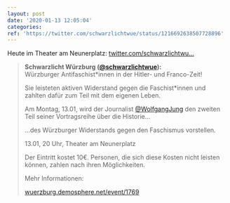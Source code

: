 ```yaml
---
layout: post
date: '2020-01-13 12:05:04'
categories: 
ref: 'https://twitter.com/schwarzlichtwue/status/1216692638507728896'
---
```

Heute im Theater am Neunerplatz: [twitter.com/schwarzlichtwu…](https://twitter.com/schwarzlichtwue/status/1215015099804467200)
> <b>Schwarzlicht Würzburg ([@schwarzlichtwue](https://twitter.com/schwarzlichtwue)):</b>  
>Würzburger Antifaschist\*innen in der Hitler- und Franco-Zeit!  
>  
>Sie leisteten aktiven Widerstand gegen die Faschist\*innen und zahlten dafür zum Teil mit dem eigenen Leben.  
>  
>  
>  
>Am Montag, 13.01, wird der Journalist [@WolfgangJung](https://twitter.com/WolfgangJung) den zweiten Teil seiner Vortragsreihe über die Historie…  
>  
>…des Würzburger Widerstands gegen den Faschismus vorstellen.  
>  
>  
>  
>13.01, 20 Uhr, Theater am Neunerplatz  
>  
>  
>  
>Der Eintritt kostet 10€. Personen, die sich diese Kosten nicht leisten können, zahlen nach ihren Möglichkeiten.  
>  
>  
>  
>Mehr Informationen:  
>  
>[wuerzburg.demosphere.net/event/1769](https://wuerzburg.demosphere.net/event/1769)  


